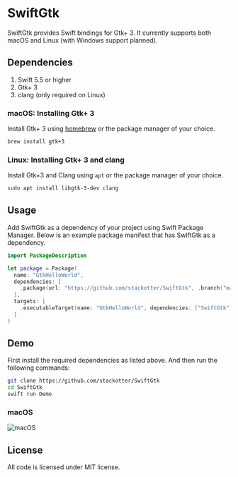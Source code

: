 # SwiftGtk

SwiftGtk provides Swift bindings for Gtk+ 3. It currently supports both macOS and Linux (with Windows support planned).

## Dependencies

1. Swift 5.5 or higher
2. Gtk+ 3
3. clang (only required on Linux)

### macOS: Installing Gtk+ 3

Install Gtk+ 3 using [homebrew](http://brew.sh/) or the package manager of your choice.

```bash
brew install gtk+3
```

### Linux: Installing Gtk+ 3 and clang

Install Gtk+3 and Clang using `apt` or the package manager of your choice.

```bash
sudo apt install libgtk-3-dev clang
```

## Usage

Add SwiftGtk as a dependency of your project using Swift Package Manager. Below is an example package manifest that has SwiftGtk as a dependency.

```swift
import PackageDescription

let package = Package(
  name: "GtkHelloWorld",
  dependencies: [
    .package(url: "https://github.com/stackotter/SwiftGtk", .branch("main"))
  ],
  targets: [
    .executableTarget(name: "GtkHelloWorld", dependencies: ["SwiftGtk"])
  ]
)
```

## Demo

First install the required dependencies as listed above. And then run the following commands:

```bash
git clone https://github.com/stackotter/SwiftGtk
cd SwiftGtk
swift run Demo
```

### macOS

![macOS](https://github.com/stackotter/SwiftGtk/blob/main/Screenshots/Demo_macOS.png?raw=true)

## License

All code is licensed under MIT license.
